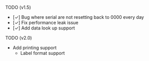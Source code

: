 TODO (v1.5)
* [✓] Bug where serial are not resetting back to 0000 every day
* [✓] Fix performance leak issue
* [✓] Add data look up support

TODO (v2.0)
* Add printing support
  * Label format support 
